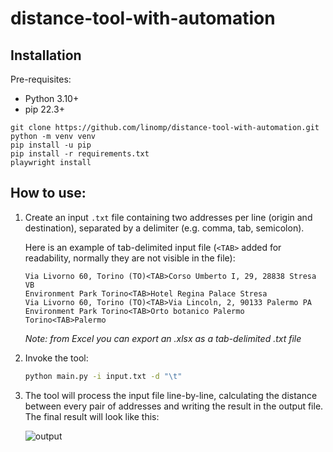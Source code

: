 # distance-tool-with-automation

## Installation

Pre-requisites:

- Python 3.10+
- pip 22.3+

```commandline
git clone https://github.com/linomp/distance-tool-with-automation.git
python -m venv venv
pip install -u pip
pip install -r requirements.txt
playwright install
```

## How to use:

1. Create an input `.txt` file containing two addresses per line (origin and
   destination), separated by a delimiter (e.g. comma, tab, semicolon).

   Here is an example of tab-delimited input file (`<TAB>` added for readability, normally they are not visible in the
   file):

    ```text
    Via Livorno 60, Torino (TO)<TAB>Corso Umberto I, 29, 28838 Stresa VB
    Environment Park Torino<TAB>Hotel Regina Palace Stresa
    Via Livorno 60, Torino (TO)<TAB>Via Lincoln, 2, 90133 Palermo PA
    Environment Park Torino<TAB>Orto botanico Palermo
    Torino<TAB>Palermo
    ```

   _Note: from Excel you can export an .xlsx as a tab-delimited .txt file_



2. Invoke the tool:
    ```bash
    python main.py -i input.txt -d "\t"
    ```

2. The tool will process the input file line-by-line, calculating the distance between every pair of addresses and writing the
   result in the output file. The final result will look like this:
   
   ![output](https://user-images.githubusercontent.com/40581019/223180449-9546dba8-ce92-4505-a840-382b33e82a0c.png)
